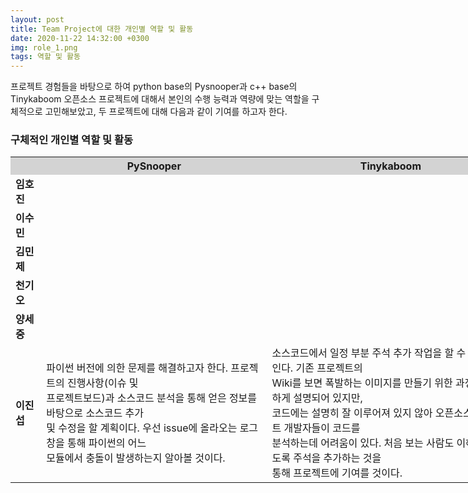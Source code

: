 ```yaml
---
layout: post
title: Team Project에 대한 개인별 역할 및 활동
date: 2020-11-22 14:32:00 +0300
img: role_1.png
tags: 역할 및 활동
---
```

 프로젝트 경험들을 바탕으로 하여 python base의 Pysnooper과 c++ base의 Tinykaboom 오픈소스 프로젝트에 대해서 본인의 수행 능력과 역량에 맞는 역할을 구체적으로 고민해보았고,
 두 프로젝트에 대해 다음과 같이 기여를 하고자 한다.

### 구체적인 개인별 역할 및 활동
<table style="width:160%" align="center">
<tr style="background-color:lightgrey;">
  <th></th>
	<th><b>PySnooper</b></th>
	<th><b>Tinykaboom</b></th>		
</tr>
<tr>
	<td><b>임호진</b></td>
	<td></td>
  <td></td>	
</tr>
<tr>
	<td><b>이수민</b></td>
	<td></td>
  <td></td>	
</tr>
<tr>
	<td><b>김민제</b></td>
	<td></td>
  <td></td>	
</tr>
<tr>
	<td><b>천기오</b></td>
	<td></td>
  <td></td>	
</tr>
<tr>
	<td><b>양세중</b></td>
	<td></td>
  <td></td>	
</tr>
<tr>
	<td><b>이진섭</b></td>
	<td>파이썬 버전에 의한 문제를 해결하고자 한다. 프로젝트의 진행사항(이슈 및 <br>
		프로젝트보드)과 소스코드 분석을 통해 얻은 정보를 바탕으로 소스코드 추가<br>
		및 수정을 할 계획이다. 우선 issue에 올라오는 로그창을 통해 파이썬의 어느<br>
		모듈에서 충돌이 발생하는지 알아볼 것이다.</td>
  	<td>소스코드에서 일정 부분 주석 추가 작업을 할 수 있다고 보인다. 기존 프로젝트의<br>
		Wiki를 보면 폭발하는 이미지를 만들기 위한 과정이 상세하게 설명되어 있지만,<br>
		코드에는 설명히 잘 이루어져 있지 않아 오픈소스 프로젝트 개발자들이 코드를 <br>
		분석하는데 어려움이 있다. 처음 보는 사람도 이해하기 쉽도록 주석을 추가하는 것을 <br>
		통해 프로젝트에 기여를 것이다.
	</td>	
</tr></table>
